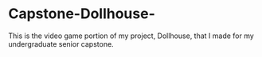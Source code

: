 # Capstone-Dollhouse-

This is the video game portion of my project, Dollhouse,  that I made for my undergraduate senior capstone. 
